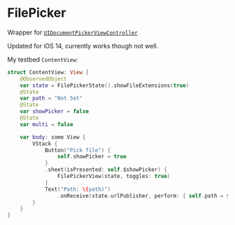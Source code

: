 # FilePicker

Wrapper for [`UIDocumentPickerViewController`](https://developer.apple.com/documentation/uikit/uidocumentpickerviewcontroller)

Updated for iOS 14, currently works though not well.

My testbed `ContentView`:

``` swift
struct ContentView: View {
    @ObservedObject
    var state = FilePickerState().showFileExtensions(true)
    @State
    var path = "Not Set"
    @State
    var showPicker = false
    @State
    var multi = false

    var body: some View {
        VStack {
            Button("Pick file") {
                self.showPicker = true
            }
            .sheet(isPresented: self.$showPicker) {
                FilePickerView(state, toggles: true)
            }
            Text("Path: \(path)")
                .onReceive(state.urlPublisher, perform: { self.path = $0.path })
        }
    }
}
```
